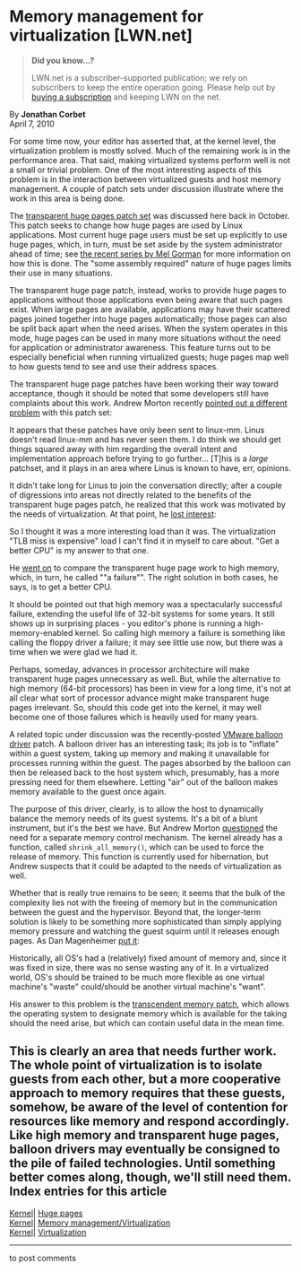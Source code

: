 # Memory management for virtualization [LWN.net]

> **Did you know...?**
> 
> LWN.net is a subscriber-supported publication; we rely on subscribers to keep the entire operation going. Please help out by [buying a subscription](/Promo/nst-nag4/subscribe) and keeping LWN on the net. 

By **Jonathan Corbet**  
April 7, 2010 

For some time now, your editor has asserted that, at the kernel level, the virtualization problem is mostly solved. Much of the remaining work is in the performance area. That said, making virtualized systems perform well is not a small or trivial problem. One of the most interesting aspects of this problem is in the interaction between virtualized guests and host memory management. A couple of patch sets under discussion illustrate where the work in this area is being done. 

The [transparent huge pages patch set](http://lwn.net/Articles/359158/) was discussed here back in October. This patch seeks to change how huge pages are used by Linux applications. Most current huge page users must be set up explicitly to use huge pages, which, in turn, must be set aside by the system administrator ahead of time; see [the recent series by Mel Gorman](http://lwn.net/Articles/374424/) for more information on how this is done. The "some assembly required" nature of huge pages limits their use in many situations. 

The transparent huge page patch, instead, works to provide huge pages to applications without those applications even being aware that such pages exist. When large pages are available, applications may have their scattered pages joined together into huge pages automatically; those pages can also be split back apart when the need arises. When the system operates in this mode, huge pages can be used in many more situations without the need for application or administrator awareness. This feature turns out to be especially beneficial when running virtualized guests; huge pages map well to how guests tend to see and use their address spaces. 

The transparent huge page patches have been working their way toward acceptance, though it should be noted that some developers still have complaints about this work. Andrew Morton recently [pointed out a different problem](/Articles/382303/) with this patch set: 

It appears that these patches have only been sent to linux-mm. Linus doesn't read linux-mm and has never seen them. I do think we should get things squared away with him regarding the overall intent and implementation approach before trying to go further... [T]his is a *large* patchset, and it plays in an area where Linus is known to have, err, opinions. 

It didn't take long for Linus to join the conversation directly; after a couple of digressions into areas not directly related to the benefits of the transparent huge pages patch, he realized that this work was motivated by the needs of virtualization. At that point, he [lost interest](/Articles/382307/): 

So I thought it was a more interesting load than it was. The virtualization "TLB miss is expensive" load I can't find it in myself to care about. "Get a better CPU" is my answer to that one. 

He [went on](/Articles/382308/) to compare the transparent huge page work to high memory, which, in turn, he called ""a failure"". The right solution in both cases, he says, is to get a better CPU. 

It should be pointed out that high memory was a spectacularly successful failure, extending the useful life of 32-bit systems for some years. It still shows up in surprising places - you editor's phone is running a high-memory-enabled kernel. So calling high memory a failure is something like calling the floppy driver a failure; it may see little use now, but there was a time when we were glad we had it. 

Perhaps, someday, advances in processor architecture will make transparent huge pages unnecessary as well. But, while the alternative to high memory (64-bit processors) has been in view for a long time, it's not at all clear what sort of processor advance might make transparent huge pages irrelevant. So, should this code get into the kernel, it may well become one of those failures which is heavily used for many years. 

A related topic under discussion was the recently-posted [VMware balloon driver](/Articles/382314/) patch. A balloon driver has an interesting task; its job is to "inflate" within a guest system, taking up memory and making it unavailable for processes running within the guest. The pages absorbed by the balloon can then be released back to the host system which, presumably, has a more pressing need for them elsewhere. Letting "air" out of the balloon makes memory available to the guest once again. 

The purpose of this driver, clearly, is to allow the host to dynamically balance the memory needs of its guest systems. It's a bit of a blunt instrument, but it's the best we have. But Andrew Morton [questioned](/Articles/382316/) the need for a separate memory control mechanism. The kernel already has a function, called `shrink_all_memory()`, which can be used to force the release of memory. This function is currently used for hibernation, but Andrew suspects that it could be adapted to the needs of virtualization as well. 

Whether that is really true remains to be seen; it seems that the bulk of the complexity lies not with the freeing of memory but in the communication between the guest and the hypervisor. Beyond that, the longer-term solution is likely to be something more sophisticated than simply applying memory pressure and watching the guest squirm until it releases enough pages. As Dan Magenheimer [put it](/Articles/382318/): 

Historically, all OS's had a (relatively) fixed amount of memory and, since it was fixed in size, there was no sense wasting any of it. In a virtualized world, OS's should be trained to be much more flexible as one virtual machine's "waste" could/should be another virtual machine's "want". 

His answer to this problem is the [transcendent memory patch](http://lwn.net/Articles/340080/), which allows the operating system to designate memory which is available for the taking should the need arise, but which can contain useful data in the mean time. 

This is clearly an area that needs further work. The whole point of virtualization is to isolate guests from each other, but a more cooperative approach to memory requires that these guests, somehow, be aware of the level of contention for resources like memory and respond accordingly. Like high memory and transparent huge pages, balloon drivers may eventually be consigned to the pile of failed technologies. Until something better comes along, though, we'll still need them.  
Index entries for this article  
---  
[Kernel](/Kernel/Index)| [Huge pages](/Kernel/Index#Huge_pages)  
[Kernel](/Kernel/Index)| [Memory management/Virtualization](/Kernel/Index#Memory_management-Virtualization)  
[Kernel](/Kernel/Index)| [Virtualization](/Kernel/Index#Virtualization)  
  


* * *

to post comments 
